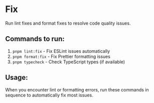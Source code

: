# Fix

Run lint fixes and format fixes to resolve code quality issues.

## Commands to run:

1. `pnpm lint:fix` - Fix ESLint issues automatically
2. `pnpm format:fix` - Fix Prettier formatting issues
3. `pnpm typecheck` - Check TypeScript types (if available)

## Usage:

When you encounter lint or formatting errors, run these commands in sequence to automatically fix most issues.
